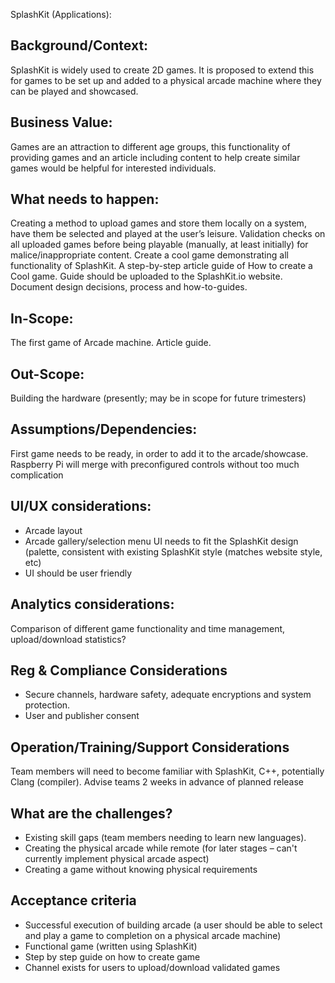 SplashKit (Applications):

## Background/Context:

SplashKit is widely used to create 2D games. It is proposed to extend this for games to be set up
and added to a physical arcade machine where they can be played and showcased.

## Business Value:

Games are an attraction to different age groups, this functionality of providing games and an
article including content to help create similar games would be helpful for interested individuals.

## What needs to happen:

Creating a method to upload games and store them locally on a system, have them be selected and
played at the user’s leisure. Validation checks on all uploaded games before being playable
(manually, at least initially) for malice/inappropriate content. Create a cool game demonstrating
all functionality of SplashKit. A step-by-step article guide of How to create a Cool game. Guide
should be uploaded to the SplashKit.io website. Document design decisions, process and
how-to-guides.

## In-Scope:

The first game of Arcade machine. Article guide.

## Out-Scope:

Building the hardware (presently; may be in scope for future trimesters)

## Assumptions/Dependencies:

First game needs to be ready, in order to add it to the arcade/showcase. Raspberry Pi will merge
with preconfigured controls without too much complication

## UI/UX considerations:

- Arcade layout
- Arcade gallery/selection menu UI needs to fit the SplashKit design (palette, consistent with
  existing SplashKit style (matches website style, etc)
- UI should be user friendly

## Analytics considerations:

Comparison of different game functionality and time management, upload/download statistics?

## Reg & Compliance Considerations

- Secure channels, hardware safety, adequate encryptions and system protection.
- User and publisher consent

## Operation/Training/Support Considerations

Team members will need to become familiar with SplashKit, C++, potentially Clang (compiler). Advise
teams 2 weeks in advance of planned release

## What are the challenges?

- Existing skill gaps (team members needing to learn new languages).
- Creating the physical arcade while remote (for later stages – can't currently implement physical
  arcade aspect)
- Creating a game without knowing physical requirements

## Acceptance criteria

- Successful execution of building arcade (a user should be able to select and play a game to
  completion on a physical arcade machine)
- Functional game (written using SplashKit)
- Step by step guide on how to create game
- Channel exists for users to upload/download validated games
